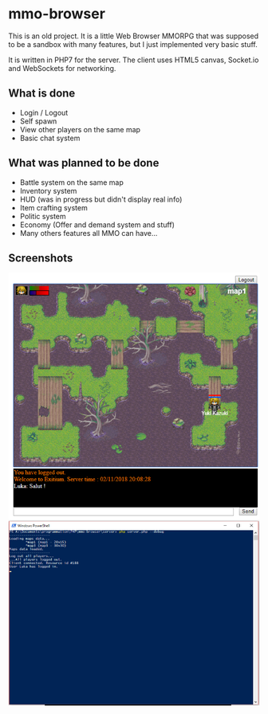 # mmo-browser

This is an old project. It is a little Web Browser MMORPG that was supposed to be a sandbox with many features, but I just implemented very basic stuff.

It is written in PHP7 for the server. The client uses HTML5 canvas, Socket.io and WebSockets for networking.

## What is done

- Login / Logout
- Self spawn
- View other players on the same map
- Basic chat system

## What was planned to be done

- Battle system on the same map
- Inventory system
- HUD (was in progress but didn't display real info)
- Item crafting system
- Politic system
- Economy (Offer and demand system and stuff)
- Many others features all MMO can have...

## Screenshots

![Screen 1](/docs/screens/screen1.png)
![Screen 2](docs/screens/screen2.png)